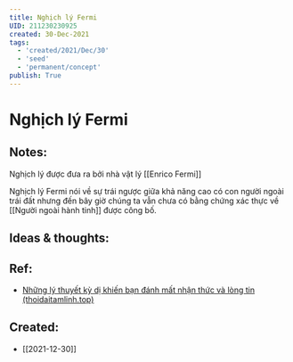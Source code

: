 ```yaml
---
title: Nghịch lý Fermi
UID: 211230230925
created: 30-Dec-2021
tags:
  - 'created/2021/Dec/30'
  - 'seed'
  - 'permanent/concept'
publish: True
---
```

# Nghịch lý Fermi

## Notes:
Nghịch lý được đưa ra bởi nhà vật lý [[Enrico Fermi]]

Nghịch lý Fermi nói về sự trái ngược giữa khả năng cao có con người ngoài trái đất nhưng đến bây giờ chúng ta vẫn chưa có bằng chứng xác thực về [[Người ngoài hành tinh]] được công bố.

## Ideas & thoughts:


## Ref:
- [Những lý thuyết kỳ dị khiến bạn đánh mất nhận thức và lòng tin (thoidaitamlinh.top)](https://www.thoidaitamlinh.top/2019/08/nhung-ly-thuyet-ky-di-khien-ban-danh-mat-nhan-thu-va-long-tin.html)
## Created:
- [[2021-12-30]]

